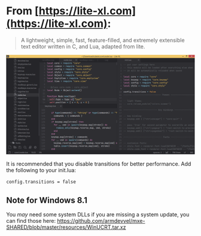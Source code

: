# From [https://lite-xl.com](https://lite-xl.com):

> A lightweight, simple, fast, feature-filled, and extremely extensible text editor written in C, and Lua, adapted from lite.


![The Lite-XL editor](demo.png)

It is recommended that you disable transitions for better performance. Add the following to your init.lua:
```
config.transitions = false
```

## Note for Windows 8.1
You _may_ need some system DLLs if you are missing a system update, you can find those here: https://github.com/armdevvel/mxe-SHARED/blob/master/resources/WinUCRT.tar.xz